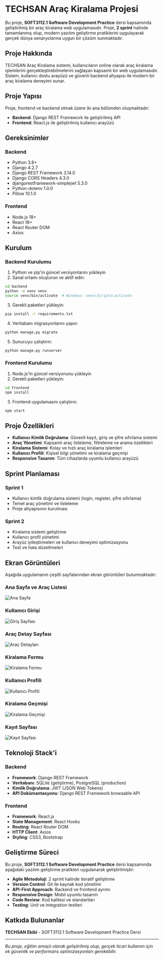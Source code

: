 # TECHSAN Araç Kiralama Projesi

Bu proje, **SOFT3112.1 Software Development Practice** dersi kapsamında geliştirilmiş bir araç kiralama web uygulamasıdır. Proje, **2 sprint** halinde tamamlanmış olup, modern yazılım geliştirme pratiklerini uygulayarak gerçek dünya senaryolarına uygun bir çözüm sunmaktadır.

## Proje Hakkında

TECHSAN Araç Kiralama sistemi, kullanıcıların online olarak araç kiralama işlemlerini gerçekleştirebilmelerini sağlayan kapsamlı bir web uygulamasıdır. Sistem, kullanıcı dostu arayüzü ve güvenli backend altyapısı ile modern bir araç kiralama deneyimi sunar.

## Proje Yapısı

Proje, frontend ve backend olmak üzere iki ana bölümden oluşmaktadır:

- **Backend**: Django REST Framework ile geliştirilmiş API
- **Frontend**: React.js ile geliştirilmiş kullanıcı arayüzü

## Gereksinimler

### Backend

- Python 3.8+
- Django 4.2.7
- Django REST Framework 3.14.0
- Django CORS Headers 4.3.0
- djangorestframework-simplejwt 5.3.0
- Python-dotenv 1.0.0
- Pillow 10.1.0

### Frontend

- Node.js 18+
- React 18+
- React Router DOM
- Axios

## Kurulum

### Backend Kurulumu

1. Python ve pip'in güncel versiyonlarını yükleyin
2. Sanal ortamı oluşturun ve aktif edin:

```bash
cd backend
python -m venv venv
source venv/bin/activate  # Windows: venv\Scripts\activate
```

3. Gerekli paketleri yükleyin:

```bash
pip install -r requirements.txt
```

4. Veritabanı migrasyonlarını yapın:

```bash
python manage.py migrate
```

5. Sunucuyu çalıştırın:

```bash
python manage.py runserver
```

### Frontend Kurulumu

1. Node.js'in güncel versiyonunu yükleyin
2. Gerekli paketleri yükleyin:

```bash
cd frontend
npm install
```

3. Frontend uygulamasını çalıştırın:

```bash
npm start
```

## Proje Özellikleri

- **Kullanıcı Kimlik Doğrulama**: Güvenli kayıt, giriş ve şifre sıfırlama sistemi
- **Araç Yönetimi**: Kapsamlı araç listeleme, filtreleme ve arama özellikleri
- **Kiralama Sistemi**: Kolay ve hızlı araç kiralama işlemleri
- **Kullanıcı Profili**: Kişisel bilgi yönetimi ve kiralama geçmişi
- **Responsive Tasarım**: Tüm cihazlarda uyumlu kullanıcı arayüzü

## Sprint Planlaması

### Sprint 1
- Kullanıcı kimlik doğrulama sistemi (login, register, şifre sıfırlama)
- Temel araç yönetimi ve listeleme
- Proje altyapısının kurulması

### Sprint 2
- Kiralama sistemi geliştirme
- Kullanıcı profil yönetimi
- Arayüz iyileştirmeleri ve kullanıcı deneyimi optimizasyonu
- Test ve hata düzeltmeleri

## Ekran Görüntüleri

Aşağıda uygulamanın çeşitli sayfalarından ekran görüntüleri bulunmaktadır:

### Ana Sayfa ve Araç Listesi
![Ana Sayfa](mock/Screenshot%202025-05-28%20at%2007.35.19.png)

### Kullanıcı Girişi
![Giriş Sayfası](mock/Screenshot%202025-05-28%20at%2007.35.10.png)

### Araç Detay Sayfası
![Araç Detayları](mock/Screenshot%202025-05-28%20at%2007.35.01.png)

### Kiralama Formu
![Kiralama Formu](mock/Screenshot%202025-05-28%20at%2007.34.50.png)

### Kullanıcı Profili
![Kullanıcı Profili](mock/Screenshot%202025-05-28%20at%2007.34.26.png)

### Kiralama Geçmişi
![Kiralama Geçmişi](mock/Screenshot%202025-05-28%20at%2007.34.04.png)

### Kayıt Sayfası
![Kayıt Sayfası](mock/Screenshot%202025-05-28%20at%2007.33.56.png)

## Teknoloji Stack'i

### Backend
- **Framework**: Django REST Framework
- **Veritabanı**: SQLite (geliştirme), PostgreSQL (production)
- **Kimlik Doğrulama**: JWT (JSON Web Tokens)
- **API Dokümantasyonu**: Django REST Framework browsable API

### Frontend
- **Framework**: React.js
- **State Management**: React Hooks
- **Routing**: React Router DOM
- **HTTP Client**: Axios
- **Styling**: CSS3, Bootstrap

## Geliştirme Süreci

Bu proje, **SOFT3112.1 Software Development Practice** dersi kapsamında aşağıdaki yazılım geliştirme pratikleri uygulanarak geliştirilmiştir:

- **Agile Metodoloji**: 2 sprint halinde iteratif geliştirme
- **Version Control**: Git ile kaynak kod yönetimi
- **API-First Approach**: Backend ve frontend ayrımı
- **Responsive Design**: Mobil uyumlu tasarım
- **Code Review**: Kod kalitesi ve standartları
- **Testing**: Unit ve integration testleri

## Katkıda Bulunanlar

**TECHSAN Ekibi** - SOFT3112.1 Software Development Practice Dersi

---

*Bu proje, eğitim amaçlı olarak geliştirilmiş olup, gerçek ticari kullanım için ek güvenlik ve performans optimizasyonları gerekebilir.* 